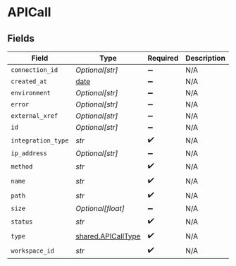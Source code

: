 # APICall


## Fields

| Field                                                                | Type                                                                 | Required                                                             | Description                                                          |
| -------------------------------------------------------------------- | -------------------------------------------------------------------- | -------------------------------------------------------------------- | -------------------------------------------------------------------- |
| `connection_id`                                                      | *Optional[str]*                                                      | :heavy_minus_sign:                                                   | N/A                                                                  |
| `created_at`                                                         | [date](https://docs.python.org/3/library/datetime.html#date-objects) | :heavy_minus_sign:                                                   | N/A                                                                  |
| `environment`                                                        | *Optional[str]*                                                      | :heavy_minus_sign:                                                   | N/A                                                                  |
| `error`                                                              | *Optional[str]*                                                      | :heavy_minus_sign:                                                   | N/A                                                                  |
| `external_xref`                                                      | *Optional[str]*                                                      | :heavy_minus_sign:                                                   | N/A                                                                  |
| `id`                                                                 | *Optional[str]*                                                      | :heavy_minus_sign:                                                   | N/A                                                                  |
| `integration_type`                                                   | *str*                                                                | :heavy_check_mark:                                                   | N/A                                                                  |
| `ip_address`                                                         | *Optional[str]*                                                      | :heavy_minus_sign:                                                   | N/A                                                                  |
| `method`                                                             | *str*                                                                | :heavy_check_mark:                                                   | N/A                                                                  |
| `name`                                                               | *str*                                                                | :heavy_check_mark:                                                   | N/A                                                                  |
| `path`                                                               | *str*                                                                | :heavy_check_mark:                                                   | N/A                                                                  |
| `size`                                                               | *Optional[float]*                                                    | :heavy_minus_sign:                                                   | N/A                                                                  |
| `status`                                                             | *str*                                                                | :heavy_check_mark:                                                   | N/A                                                                  |
| `type`                                                               | [shared.APICallType](../../models/shared/apicalltype.md)             | :heavy_check_mark:                                                   | N/A                                                                  |
| `workspace_id`                                                       | *str*                                                                | :heavy_check_mark:                                                   | N/A                                                                  |